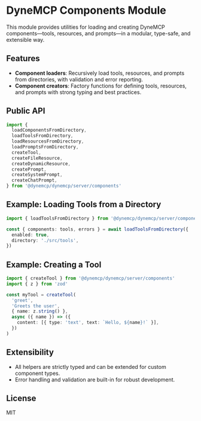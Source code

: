 # DyneMCP Components Module

This module provides utilities for loading and creating DyneMCP components—tools, resources, and prompts—in a modular, type-safe, and extensible way.

## Features

- **Component loaders**: Recursively load tools, resources, and prompts from directories, with validation and error reporting.
- **Component creators**: Factory functions for defining tools, resources, and prompts with strong typing and best practices.

## Public API

```ts
import {
  loadComponentsFromDirectory,
  loadToolsFromDirectory,
  loadResourcesFromDirectory,
  loadPromptsFromDirectory,
  createTool,
  createFileResource,
  createDynamicResource,
  createPrompt,
  createSystemPrompt,
  createChatPrompt,
} from '@dynemcp/dynemcp/server/components'
```

## Example: Loading Tools from a Directory

```ts
import { loadToolsFromDirectory } from '@dynemcp/dynemcp/server/components'

const { components: tools, errors } = await loadToolsFromDirectory({
  enabled: true,
  directory: './src/tools',
})
```

## Example: Creating a Tool

```ts
import { createTool } from '@dynemcp/dynemcp/server/components'
import { z } from 'zod'

const myTool = createTool(
  'greet',
  'Greets the user',
  { name: z.string() },
  async ({ name }) => ({
    content: [{ type: 'text', text: `Hello, ${name}!` }],
  })
)
```

## Extensibility

- All helpers are strictly typed and can be extended for custom component types.
- Error handling and validation are built-in for robust development.

## License

MIT
